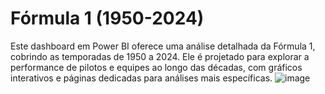 # Fórmula 1 (1950-2024)
Este dashboard em Power BI oferece uma análise detalhada da Fórmula 1, cobrindo as temporadas de 1950 a 2024. Ele é projetado para explorar a performance de pilotos e equipes ao longo das décadas, com gráficos interativos e páginas dedicadas para análises mais específicas.
![image](https://github.com/user-attachments/assets/91b9a898-64aa-49ef-8fa9-3e7c36d0831f)
